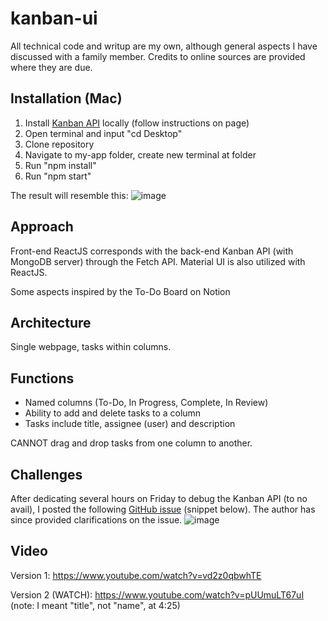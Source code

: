# kanban-ui
All technical code and writup are my own, although general aspects I have discussed with a family member. Credits to online sources are provided where they are due.

## Installation (Mac)
1. Install [Kanban API](https://github.com/Garrett-Freddo/kanban-api) locally (follow instructions on page)
2. Open terminal and input "cd Desktop"
3. Clone repository
4. Navigate to my-app folder, create new terminal at folder
5. Run "npm install"
6. Run "npm start"

The result will resemble this:
![image](https://user-images.githubusercontent.com/43073270/122647397-1224d980-d0f2-11eb-95db-33fc386777a4.png)

## Approach
Front-end ReactJS corresponds with the back-end Kanban API (with MongoDB server) through the Fetch API. Material UI is also utilized with ReactJS.

Some aspects inspired by the To-Do Board on Notion

## Architecture
Single webpage, tasks within columns.

## Functions
- Named columns (To-Do, In Progress, Complete, In Review)
- Ability to add and delete tasks to a column
- Tasks include title, assignee (user) and description

CANNOT drag and drop tasks from one column to another.

## Challenges
After dedicating several hours on Friday to debug the Kanban API (to no avail), I posted the following [GitHub issue](https://github.com/Garrett-Freddo/kanban-api/issues/1) (snippet below). The author has since provided clarifications on the issue.
![image](https://user-images.githubusercontent.com/43073270/122647681-6f6d5a80-d0f3-11eb-9cfc-fa50151757d9.png)

## Video
Version 1: https://www.youtube.com/watch?v=vd2z0qbwhTE

Version 2 (WATCH): https://www.youtube.com/watch?v=pUUmuLT67uI (note: I meant "title", not "name", at 4:25)
